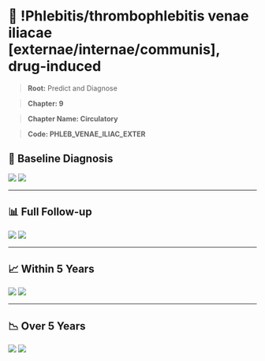 # 🧬 !Phlebitis/thrombophlebitis venae iliacae [externae/internae/communis], drug-induced
    
> **Root:** Predict and Diagnose

> **Chapter: 9**

> **Chapter Name: Circulatory**

> **Code: PHLEB_VENAE_ILIAC_EXTER**

## 🧪 Baseline Diagnosis

<img src="/Predict/Figures/Baseline/IMP/PHLEB_VENAE_ILIAC_EXTER.png" />

<CsvTableIMP src="/Predict/Data/Baseline/IMP/IMP_PHLEB_VENAE_ILIAC_EXTER.csv" label="🔍 View full results" />

<img src="/Predict/Figures/Baseline/ROC/PHLEB_VENAE_ILIAC_EXTER.png" />

<CsvTableROC src="/Predict/Data/Baseline/EVA/PHLEB_VENAE_ILIAC_EXTER.csv" label="🔍 View full results" />

---

## 📊 Full Follow-up

<img src="/Predict/Figures/ALL/IMP/PHLEB_VENAE_ILIAC_EXTER.png" />

<CsvTableIMP src="/Predict/Data/ALL/IMP/IMP_PHLEB_VENAE_ILIAC_EXTER.csv" label="🔍 View full results" />

<img src="/Predict/Figures/ALL/ROC/PHLEB_VENAE_ILIAC_EXTER.png" />

<CsvTableROC src="/Predict/Data/ALL/EVA/PHLEB_VENAE_ILIAC_EXTER.csv" label="🔍 View full results" />

---

## 📈 Within 5 Years

<img src="/Predict/Figures/FYears/IMP/PHLEB_VENAE_ILIAC_EXTER.png" />

<CsvTableIMP src="/Predict/Data/FYears/IMP/IMP_PHLEB_VENAE_ILIAC_EXTER.csv" label="🔍 View full results" />

<img src="/Predict/Figures/FYears/ROC/PHLEB_VENAE_ILIAC_EXTER.png" />

<CsvTableROC src="/Predict/Data/FYears/EVA/PHLEB_VENAE_ILIAC_EXTER.csv" label="🔍 View full results" />

---

## 📉 Over 5 Years

<img src="/Predict/Figures/OverFYears/IMP/PHLEB_VENAE_ILIAC_EXTER.png" />

<CsvTableIMP src="/Predict/Data/OverFYears/IMP/IMP_PHLEB_VENAE_ILIAC_EXTER.csv" label="🔍 View full results" />

<img src="/Predict/Figures/OverFYears/ROC/PHLEB_VENAE_ILIAC_EXTER.png" />

<CsvTableROC src="/Predict/Data/OverFYears/EVA/PHLEB_VENAE_ILIAC_EXTER.csv" label="🔍 View full results" />
